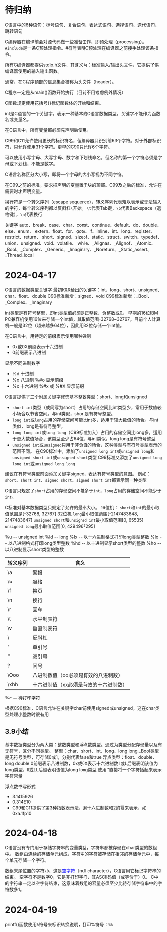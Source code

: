 # 待归纳
C语言中的6种语句：标号语句、复合语句、表达式语句、选择语句、迭代语句、跳转语句

C编译器在编译前会对源代码做一些准备工作，即预处理（processing）。`#include`是一条C预处理指令。#符号表明C预处理在编译器之前接手处理该条指令。

所有C编译器都提供stdio.h文件，其含义为：标准输入/输出头文件，它提供了供编译器使用的输入输出函数。

通常，在C程序顶部的信息集合被称为头文件（header）。

C程序一定是从main()函数开始执行（目前不用考虑例外情况）

C函数规定使用花括号{}标记函数体的开始和结束。

int是C语言的一个关键字，表示一种基本的C语言数据类型。关键字不能作为函数名或变量名。

在C语言中，所有变量都必须先声明后使用。

C99和C11允许使用更长的标识符名，但编译器只识别前63个字符。对于外部标识符，只允许使用31个字符。更早的C90只允许6个字符。

可以使用小写字母、大写字母、数字和下划线命名，但名称的第一个字符必须是字母或下划线，不能是数字。

C语言名称区分大小写，即将一个字母的大小写视为不同字符。

在C99之前的标准，要求把声明的变量置于块的顶部。C99及之后的标准，允许在需要时才声明变量。

换行符是一个转义序列（escape sequence），转义序列代表难以表示或无法输入的字符，每个转义序列都以反斜杠`\`开始。
`\t`代表Tab键，`\b`代表Backspace（退格键），`\n`代表换行

关键字
auto、break、case、char、const、continue、default、do、double、else、enum、
extern、float、for、goto、if、inline、int、long、register、restrict、return、
short、signed、sizeof、static、struct、switch、typedef、union、unsigned、void、volatile、
while、_Alignas、_Alignof、_Atomic、_Bool、_Complex、_Generic、_Imaginary、_Noreturn、_Static_assert、_Thread_local

# 2024-04-17
C语言的数据类型关键字
最初K&R给出的关键字：int、long、short、unsigned、char、float、double
C90标准新增：signed、void
C99标准新增：_Bool、_Complex、_Imaginary

int类型是有符号整型，即int类型值必须是正整数、负整数或0。
早期的16位IBM PC兼容机使用16位来存储一个int值，其取值范围-32768~32767。目前个人计算机一般是32位（越来越多64位），因此用32位存储一个int值。

在C语言中，用特定的前缀表示使用哪种进制
* 0x或0X前缀表示十六进制
* 0前缀表示八进制

显示不同进制数字
* %d 十进制
* %o 八进制  %#o 显示前缀
* %x 十六进制 %#x 或 %#X 显示前缀

C语言提供了三个附属关键字修饰基本整数类型：short、long和unsigned
* `short int`类型（或简写为short）占用的存储空间比int类型少，常用于数值较小场合以节省空间。与int类似，short是有符号整型。
* `long int`或`long`占用的存储空间可能比int多，适用于较大数值的场合。与int类似，long是有符号整型。
* `long long int`或`long long`（C99标准加入）占用的存储空间比long多，适用于更大数值场合，该类型至少占64位。与int类似，long long是有符号整型
* `unsigned int`或`unsigned`只用于非负值的场合，这种类型与有符号类型表示的范围不同。
在C90标准中，添加了`unsigned long int`或`unsigned long`和`unsigned short int`或`unsigned short`类型
C99标准又添加了`unsigned long long int`或`unsigned long long`

建议在有符号类型前面添加关键字signed，表达有符号类型的意图。
例如：`short`、`short int`、`signed short`、`signed short int`都表示同一种类型

C语言只规定了`short`占用的存储空间不能多于`int`，`long`占用的存储空间不能少于`int`。

C标准对基本数据类型只规定了允许的最小大小。
16位机：
`short`和`int`的最小取值范围是[-32768, 32767]
32位机
`long`最小取值范围[-2147483648, 2147483647]
`unsigned short`和`unsigned int`最小取值范围[0, 65535]
`unsigned long`最小取值范围[0, 4294967295]

%u -- unsigned int
%ld -- long
%lx -- 以十六进制格式打印long类型整数
%lo -- 以八进制格式打印long类型整数
%hd -- 以十进制显示short类型的整数
%ho -- 以八进制显示short类型的整数

|转义序列|含义                               |
|-------|-----------------------------------|
|\a     |警报                               |
|\b     |退格                               |
|\f     |换页                               |
|\n     |换行                               |
|\r     |回车                               |
|\t     |水平制表符                         |
|\v     |垂直制表符                         |
|\\     |反斜杠                             |
|\'     |单引号                             |
|\''    |双引号                             |
|\?     |问号                               |
|\Ooo   |八进制数值（oo必须是有效的八进制数）  |
|\xhh   |十六进制值（xx必须是有效的十六进制数）|

%c -- 待打印字符

根据C90标准，C语言允许在关键字char前使用signed或unsigned，这在char类型处理小整数时很有用

## 3.9小结
基本数据类型分为两大类：整数类型和浮点数类型。通过为类型分配存储量以及有无符号，区分不同类型。
整型：char、short、int、long、long long
_Bool类型是无符号类型，可存储0或1，分别代表false和true
浮点类型：float、double、long double
0前缀表示八进制数，0x或0X表示十六进制数
l或L后缀表明该值为long类型，ll或LL后缀表明该值为long long类型
使用''直接将一个字符括起来表示字符常量

浮点数书写形式
* 3.1415926
* 0.314E10
* C99和C11提供了第3种指数表示法，用十六进制数和2的幂来表示，如0xa.1fp10

# 2024-04-18
C语言没有专门用于存储字符串的变量类型，字符串都被存储在char类型的数组中。
数组由连续的存储单元组成，字符中的字符被存储在相邻的存储单元中，每个单元存储一个字符。

数组末尾位置的字符`\0`，这是<font color="blue">空字符</font>（null character），C语言用它标记字符串的结束。
空字符不是数字0，它是非打印字符，其ASCII码值（或等价于）0。
C中的字符串一定以空字符结束，这意味着数组的容量必须至少比待存储字符串中的字符数多1。

# 2024-04-19
printf()函数使用`%`符号来标识转换说明，打印%符号：`%%`